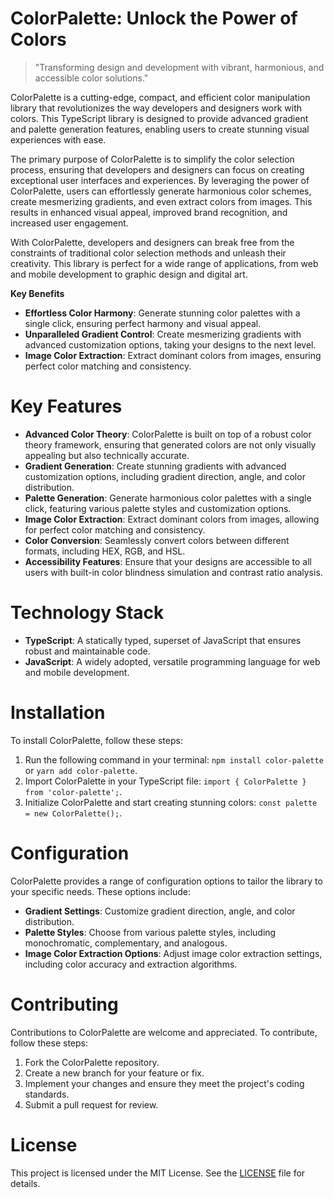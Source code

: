 <!-- ColorPalette_20250720121932_4588 -->

# ColorPalette: Unlock the Power of Colors
> "Transforming design and development with vibrant, harmonious, and accessible color solutions."

ColorPalette is a cutting-edge, compact, and efficient color manipulation library that revolutionizes the way developers and designers work with colors. This TypeScript library is designed to provide advanced gradient and palette generation features, enabling users to create stunning visual experiences with ease.

The primary purpose of ColorPalette is to simplify the color selection process, ensuring that developers and designers can focus on creating exceptional user interfaces and experiences. By leveraging the power of ColorPalette, users can effortlessly generate harmonious color schemes, create mesmerizing gradients, and even extract colors from images. This results in enhanced visual appeal, improved brand recognition, and increased user engagement.

With ColorPalette, developers and designers can break free from the constraints of traditional color selection methods and unleash their creativity. This library is perfect for a wide range of applications, from web and mobile development to graphic design and digital art.

**Key Benefits**

* **Effortless Color Harmony**: Generate stunning color palettes with a single click, ensuring perfect harmony and visual appeal.
* **Unparalleled Gradient Control**: Create mesmerizing gradients with advanced customization options, taking your designs to the next level.
* **Image Color Extraction**: Extract dominant colors from images, ensuring perfect color matching and consistency.

# Key Features

* **Advanced Color Theory**: ColorPalette is built on top of a robust color theory framework, ensuring that generated colors are not only visually appealing but also technically accurate.
* **Gradient Generation**: Create stunning gradients with advanced customization options, including gradient direction, angle, and color distribution.
* **Palette Generation**: Generate harmonious color palettes with a single click, featuring various palette styles and customization options.
* **Image Color Extraction**: Extract dominant colors from images, allowing for perfect color matching and consistency.
* **Color Conversion**: Seamlessly convert colors between different formats, including HEX, RGB, and HSL.
* **Accessibility Features**: Ensure that your designs are accessible to all users with built-in color blindness simulation and contrast ratio analysis.

# Technology Stack

* **TypeScript**: A statically typed, superset of JavaScript that ensures robust and maintainable code.
* **JavaScript**: A widely adopted, versatile programming language for web and mobile development.

# Installation

To install ColorPalette, follow these steps:

1. Run the following command in your terminal: `npm install color-palette` or `yarn add color-palette`.
2. Import ColorPalette in your TypeScript file: `import { ColorPalette } from 'color-palette';`.
3. Initialize ColorPalette and start creating stunning colors: `const palette = new ColorPalette();`.

# Configuration

ColorPalette provides a range of configuration options to tailor the library to your specific needs. These options include:

* **Gradient Settings**: Customize gradient direction, angle, and color distribution.
* **Palette Styles**: Choose from various palette styles, including monochromatic, complementary, and analogous.
* **Image Color Extraction Options**: Adjust image color extraction settings, including color accuracy and extraction algorithms.

# Contributing

Contributions to ColorPalette are welcome and appreciated. To contribute, follow these steps:

1. Fork the ColorPalette repository.
2. Create a new branch for your feature or fix.
3. Implement your changes and ensure they meet the project's coding standards.
4. Submit a pull request for review.

# License


This project is licensed under the MIT License. See the [LICENSE](https://github.com/your-username/ColorPalette/blob/main/LICENSE) file for details.